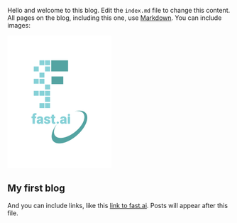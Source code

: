 Hello and welcome to this blog. Edit the `index.md` file to change this content. All pages on the blog, including this one, use [Markdown](https://guides.github.com/features/mastering-markdown/). You can include images:

![Image of fast.ai logo](images/logo.png)

## My first blog

And you can include links, like this [link to fast.ai](https://www.fast.ai). Posts will appear after this file. 
